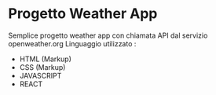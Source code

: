 # Progetto Weather App

Semplice progetto weather app con chiamata API dal servizio openweather.org
Linguaggio utilizzato :

- HTML (Markup)
- CSS (Markup)
- JAVASCRIPT
- REACT
